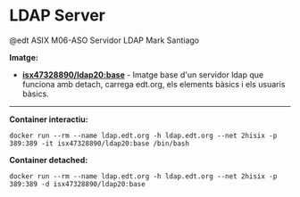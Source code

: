 # LDAP Server
@edt ASIX M06-ASO
Servidor LDAP
Mark Santiago

**Imatge:**

* **[isx47328890/ldap20:base]** - Imatge base d'un servidor ldap que funciona amb detach, carrega edt.org, els elements bàsics i els usuaris bàsics.

---

**Container interactiu:**
```
docker run --rm --name ldap.edt.org -h ldap.edt.org --net 2hisix -p 389:389 -it isx47328890/ldap20:base /bin/bash
```

**Container detached:**
```
docker run --rm --name ldap.edt.org -h ldap.edt.org --net 2hisix -p 389:389 -d isx47328890/ldap20:base
```

[isx47328890/ldap20:base]: https://hub.docker.com/layers/isx47328890/ldap20/base/images/sha256-9d72a93778654cb8eb0fcb28ad2deb1bb5e4667814e7b1d733e385cb898dcc9e?context=explore